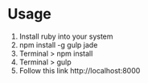 # Usage
1. Install ruby into your system
2. npm install -g gulp jade
2. Terminal > npm install
3. Terminal > gulp
4. Follow this link http://localhost:8000
